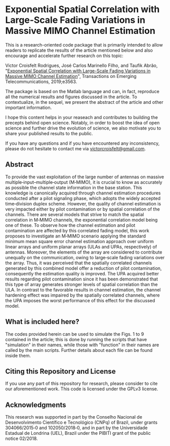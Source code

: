 # Exponential Spatial Correlation with Large-Scale Fading Variations in Massive MIMO Channel Estimation

This is a research-oriented code package that is primarily intended to allow readers to replicate the results of the article mentioned below and also encourage and accelerate further research on this topic:

Victor Croisfelt Rodrigues, José Carlos Marinello Filho, and Taufik Abrão, "[Exponential Spatial Correlation with Large-Scale Fading Variations in Massive MIMO Channel Estimation](https://doi.org/10.1002/ett.3563)", Transactions on Emerging Telecommunications, 2019;e3563. 

The package is based on the Matlab language and can, in fact, reproduce all the numerical results and figures discussed in the article. To contextualize, in the sequel, we present the abstract of the article and other important information.

I hope this content helps in your reaseach and contributes to building the precepts behind open science. Notably, in order to boost the idea of open science and further drive the evolution of science, we also motivate you to share your published results to the public.

If you have any questions and if you have encountered any inconsistency, please do not hesitate to contact me via victorcroisfelt@gmail.com.

## Abstract
To provide the vast exploitation of the large number of antennas on massive multiple‐input–multiple‐output (M‐MIMO), it is crucial to know as accurately as possible the channel state information in the base station. This knowledge is canonically acquired through channel estimation procedures conducted after a pilot signaling phase, which adopts the widely accepted time‐division duplex scheme. However, the quality of channel estimation is very impacted either by pilot contamination or by spatial correlation of the channels. There are several models that strive to match the spatial correlation in M‐MIMO channels, the exponential correlation model being one of these. To observe how the channel estimation and pilot contamination are affected by this correlated fading model, this work proposes to investigate an M‐MIMO scenario applying the standard minimum mean square error channel estimation approach over uniform linear arrays and uniform planar arrays (ULAs and UPAs, respectively) of antennas. Moreover, the elements of the array are considered to contribute unequally on the communication, owing to large‐scale fading variations over the array. Thus, it was perceived that the spatially correlated channels generated by this combined model offer a reduction of pilot contamination, consequently the estimation quality is improved. The UPA acquired better results regarding pilot contamination since it has been demonstrated that this type of array generates stronger levels of spatial correlation than the ULA. In contrast to the favorable results in channel estimation, the channel hardening effect was impaired by the spatially correlated channels, where the UPA imposes the worst performance of this effect for the discussed model.

## What is included here?
The codes provided herein can be used to simulate the Figs. 1 to 9 contained in the article; this is done by running the scripts that have "simulation" in their names, while those with "function" in their names are called by the main scripts. Further details about each file can be found inside them.

## Citing this Repository and License
If you use any part of this repository for research, please consider to cite our aforementioned work. This code is licensed under the GPLv3 license. 

## Acknowledgments
This research was supported in part by the Conselho Nacional de Desenvolvimento Científico e Tecnológico (CNPq) of Brazil, under grants 304066/2015‐0 and 102050/2018‐0, and in part by the Universidade Estadual de Londrina (UEL), Brazil under the PIBITI grant of the public notice 02/2018.




